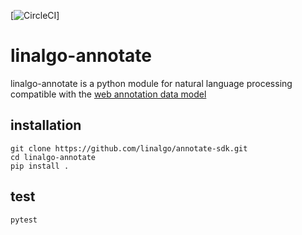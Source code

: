 [![CircleCI](https://circleci.com/gh/linalgo/annotate-sdk.svg?style=svg&circle-token=ef87d896267f3200b095b04954eb8f382ccbd884)]

# linalgo-annotate

linalgo-annotate is a python module for natural language processing compatible with the 
[web annotation data model](https://www.w3.org/TR/annotation-model/)

## installation 

```
git clone https://github.com/linalgo/annotate-sdk.git
cd linalgo-annotate
pip install .
```

## test

```
pytest
```
